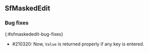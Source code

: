 ## SfMaskedEdit

### Bug fixes
{:#sfmaskededit-bug-fixes}

* \#210320: Now, `Value` is returned properly if any key is entered.

